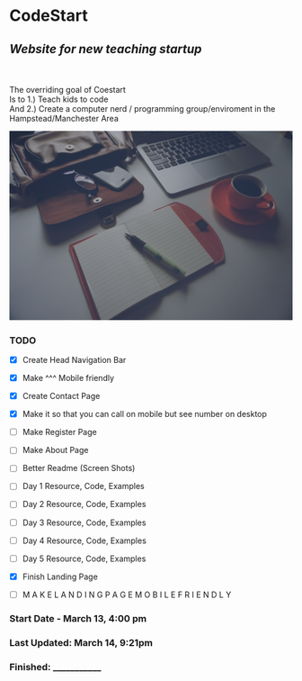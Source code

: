 # CodeStart
## _Website for new teaching startup_
<br>
<br>
The overriding goal of Coestart<br>
Is to 1.) Teach kids to code<br>
And 2.) Create a computer nerd / programming group/enviroment in the<br>
Hampstead/Manchester Area


![Test](assets/backgroundHome.png)
### TODO
- [x] Create Head Navigation Bar
- [x] Make ^^^ Mobile friendly
- [x] Create Contact Page
- [x] Make it so that you can call on mobile but see number on desktop
- [ ] Make Register Page
- [ ] Make About Page
- [ ] Better Readme (Screen Shots)
- [ ] Day 1 Resource, Code, Examples
- [ ] Day 2 Resource, Code, Examples
- [ ] Day 3 Resource, Code, Examples
- [ ] Day 4 Resource, Code, Examples
- [ ] Day 5 Resource, Code, Examples
- [x] Finish Landing Page
- [ ] M A K E  L A N D I N G  P A G E  M O B I L E  F R I E N D L Y 



### Start Date - March 13, 4:00 pm

### Last Updated: March 14, 9:21pm

### Finished: ___________

